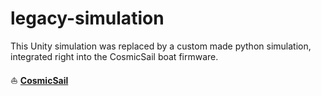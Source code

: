 # legacy-simulation

This Unity simulation was replaced by a custom made python simulation, integrated right into the CosmicSail boat firmware.

⛵️ **[CosmicSail](https://github.com/Adwirawien/CosmicSail)**

